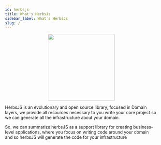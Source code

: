 ```yaml
---
id: herbsjs
title: What's HerbsJs
sidebar_label: What's HerbsJs
slug: /
---
```


 <p align="center"><img src="../img/logo-herbsjs.png" height="220"></img></p>  


HerbsJS is an evolutionary and open source library, focused in Domain layers, we provide all resources necessary to you write your core project so we can generate all the infrastructure about your domain. 

So, we can summarize herbsJS as a support library for creating business-level applications, where you focus on writing code around your domain and so herbsJS will generate the code for your infrastructure
